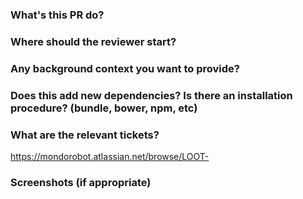 ### What's this PR do?


### Where should the reviewer start?


### Any background context you want to provide?


### Does this add new dependencies? Is there an installation procedure? (bundle, bower, npm, etc)


### What are the relevant tickets?
https://mondorobot.atlassian.net/browse/LOOT-


### Screenshots (if appropriate)

